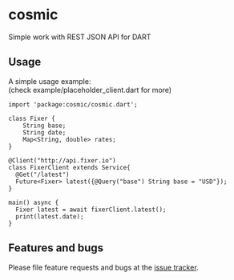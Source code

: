 # cosmic

Simple work with REST JSON API for DART

## Usage

A simple usage example:  
(check example/placeholder_client.dart for more)

    import 'package:cosmic/cosmic.dart';
    
    class Fixer {
        String base;
        String date;
        Map<String, double> rates;
    }
      
    @Client("http://api.fixer.io")
    class FixerClient extends Service{
      @Get("/latest")
      Future<Fixer> latest({@Query("base") String base = "USD"});
    }
    
    main() async {
      Fixer latest = await fixerClient.latest();
      print(latest.date);
    }

## Features and bugs

Please file feature requests and bugs at the [issue tracker][tracker].

[tracker]: https://gitlab.com/idan-aizik-nissim/dart-cosmic/issues
